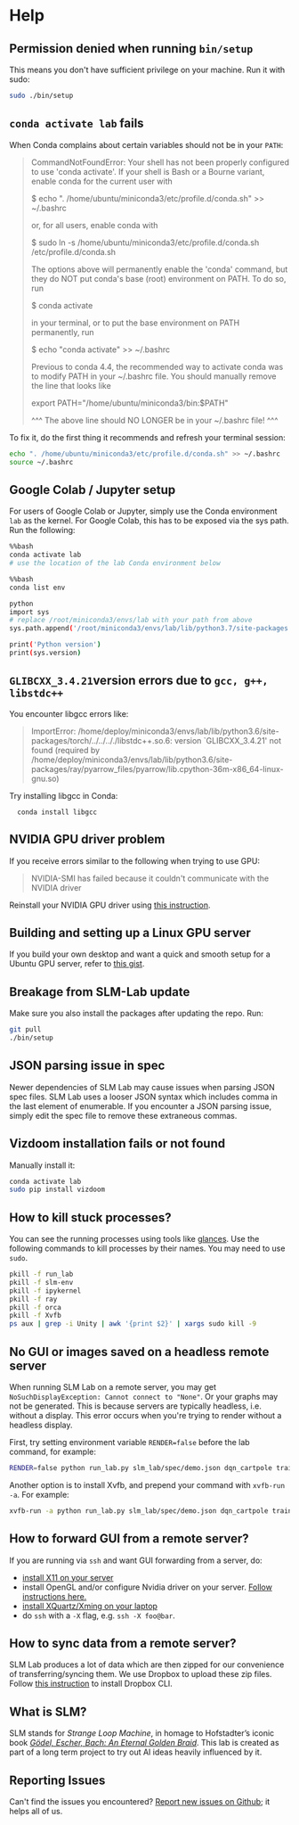 # Help

## Permission denied when running `bin/setup`

This means you don't have sufficient privilege on your machine. Run it with sudo:

```bash
sudo ./bin/setup
```

## `conda activate lab` fails

When Conda complains about certain variables should not be in your `PATH`:

> CommandNotFoundError: Your shell has not been properly configured to use 'conda activate'. If your shell is Bash or a Bourne variant, enable conda for the current user with
>
> $ echo ". /home/ubuntu/miniconda3/etc/profile.d/conda.sh" &gt;&gt; ~/.bashrc
>
> or, for all users, enable conda with
>
> $ sudo ln -s /home/ubuntu/miniconda3/etc/profile.d/conda.sh /etc/profile.d/conda.sh
>
> The options above will permanently enable the 'conda' command, but they do NOT put conda's base \(root\) environment on PATH. To do so, run
>
> $ conda activate
>
> in your terminal, or to put the base environment on PATH permanently, run
>
> $ echo "conda activate" &gt;&gt; ~/.bashrc
>
> Previous to conda 4.4, the recommended way to activate conda was to modify PATH in your ~/.bashrc file. You should manually remove the line that looks like
>
> export PATH="/home/ubuntu/miniconda3/bin:$PATH"
>
> ^^^ The above line should NO LONGER be in your ~/.bashrc file! ^^^

To fix it, do the first thing it recommends and refresh your terminal session:

```bash
echo ". /home/ubuntu/miniconda3/etc/profile.d/conda.sh" >> ~/.bashrc
source ~/.bashrc
```

## Google Colab / Jupyter setup

For users of Google Colab or Jupyter, simply use the Conda environment `lab` as the kernel. For Google Colab, this has to be exposed via the sys path. Run the following:

```bash
%%bash
conda activate lab
# use the location of the lab Conda environment below

%%bash
conda list env

python
import sys
# replace /root/miniconda3/envs/lab with your path from above
sys.path.append('/root/miniconda3/envs/lab/lib/python3.7/site-packages')

print('Python version')
print(sys.version)
```

## `GLIBCXX_3.4.21`version errors due to `gcc, g++, libstdc++`

You encounter libgcc errors like:

> ImportError: /home/deploy/miniconda3/envs/lab/lib/python3.6/site-packages/torch/../../.././libstdc++.so.6: version \`GLIBCXX\_3.4.21' not found \(required by /home/deploy/miniconda3/envs/lab/lib/python3.6/site-packages/ray/pyarrow\_files/pyarrow/lib.cpython-36m-x86\_64-linux-gnu.so\)

Try installing libgcc in Conda:

```text
  conda install libgcc
```

## NVIDIA GPU driver problem

If you receive errors similar to the following when trying to use GPU:

> NVIDIA-SMI has failed because it couldn't communicate with the NVIDIA driver

Reinstall your NVIDIA GPU driver using [this instruction](https://gist.github.com/wangruohui/df039f0dc434d6486f5d4d098aa52d07).

## Building and setting up a Linux GPU server

If you build your own desktop and want a quick and smooth setup for a Ubuntu GPU server, refer to [this gist](https://gist.github.com/kengz/a106e03a782cfaec339433daf8965d76).

## Breakage from SLM-Lab update

Make sure you also install the packages after updating the repo. Run:

```bash
git pull
./bin/setup
```

## JSON parsing issue in spec

Newer dependencies of SLM Lab may cause issues when parsing JSON spec files. SLM Lab uses a looser JSON syntax which includes comma in the last element of enumerable. If you encounter a JSON parsing issue, simply edit the spec file to remove these extraneous commas.

## Vizdoom installation fails or not found

Manually install it:

```bash
conda activate lab
sudo pip install vizdoom
```

## How to kill stuck processes?

You can see the running processes using tools like [glances](https://github.com/nicolargo/glances). Use the following commands to kill processes by their names. You may need to use `sudo`.

```bash
pkill -f run_lab
pkill -f slm-env
pkill -f ipykernel
pkill -f ray
pkill -f orca
pkill -f Xvfb
ps aux | grep -i Unity | awk '{print $2}' | xargs sudo kill -9
```

## No GUI or images saved on a headless remote server

When running SLM Lab on a remote server, you may get `NoSuchDisplayException: Cannot connect to "None"`. Or your graphs may not be generated. This is because servers are typically headless, i.e. without a display. This error occurs when you're trying to render without a headless display.

First, try setting environment variable `RENDER=false` before the lab command, for example:

```bash
RENDER=false python run_lab.py slm_lab/spec/demo.json dqn_cartpole train
```

Another option is to install Xvfb, and prepend your command with `xvfb-run -a`. For example:

```bash
xvfb-run -a python run_lab.py slm_lab/spec/demo.json dqn_cartpole train
```

## How to forward GUI from a remote server?

If you are running via `ssh` and want GUI forwarding from a server, do:

* [install X11 on your server](https://help.ubuntu.com/community/ServerGUI)
* install OpenGL and/or configure Nvidia driver on your server. [Follow instructions here.](https://github.com/openai/gym/issues/468)
* [install XQuartz/Xming on your laptop](https://uisapp2.iu.edu/confluence-prd/pages/viewpage.action?pageId=280461906)
* do `ssh` with a `-X` flag, e.g. `ssh -X foo@bar`.

## How to sync data from a remote server?

SLM Lab produces a lot of data which are then zipped for our convenience of transferring/syncing them. We use Dropbox to upload these zip files. Follow [this instruction](https://linoxide.com/linux-how-to/install-dropbox-ubuntu/) to install Dropbox CLI.

## What is SLM?

SLM stands for _Strange Loop Machine_, in homage to Hofstadter’s iconic book [_Gödel, Escher, Bach: An Eternal Golden Braid_](https://www.amazon.com/G%C3%B6del-Escher-Bach-Eternal-Golden/dp/0465026567). This lab is created as part of a long term project to try out AI ideas heavily influenced by it.

## Reporting Issues

Can't find the issues you encountered? [Report new issues on Github](https://github.com/kengz/SLM-Lab/issues); it helps all of us.

